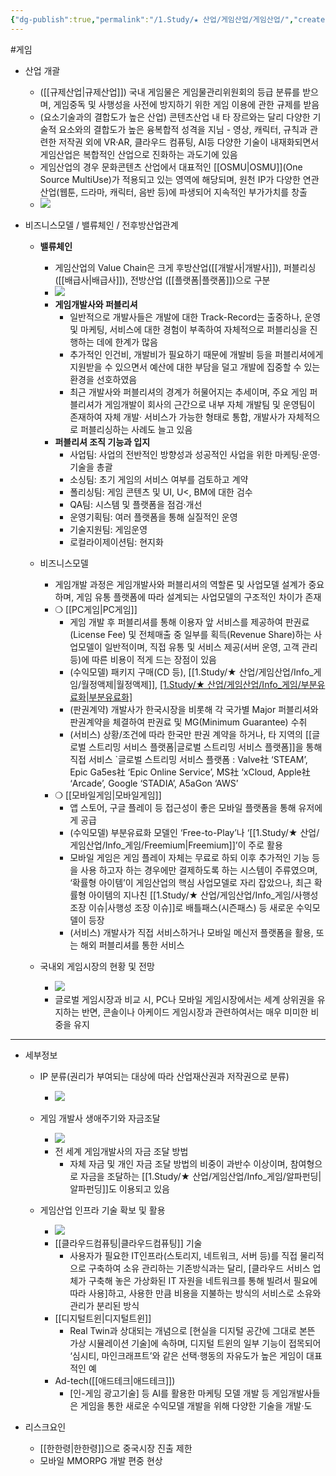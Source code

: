 ```yaml
---
{"dg-publish":true,"permalink":"/1.Study/★ 산업/게임산업/게임산업/","created":"2024-11-20T21:02:27.778+09:00","updated":"2025-06-25T11:05:08.657+09:00"}
---
```


#게임 

- 산업 개괄
	- ([[규제산업\|규제산업]]) 국내 게임물은 게임물관리위원회의 등급 분류를 받으며, 게임중독 및 사행성을 사전에 방지하기 위한 게임 이용에 관한 규제를 받음 
	- (요소기술과의 결합도가 높은 산업) 콘텐츠산업 내 타 장르와는 달리 다양한 기술적 요소와의 결합도가 높은 융복합적 성격을 지님 - 영상, 캐릭터, 규칙과 관련한 저작권 외에 VR·AR, 클라우드 컴퓨팅, AI등 다양한 기술이 내재화되면서 게임산업은 복합적인 산업으로 진화하는 과도기에 있음
	- 게임산업의 경우 문화콘텐츠 산업에서 대표적인 [[OSMU\|OSMU]](One Source MultiUse)가 적용되고 있는 영역에 해당되며, 원천 IP가 다양한 연관산업(웹툰, 드라마, 캐릭터, 음반 등)에 파생되어 지속적인 부가가치를 창출
	- ![](https://i.imgur.com/G0u5ufL.png)



- 비즈니스모델 / 밸류체인 / 전후방산업관계
	- **밸류체인**
		- 게임산업의 Value Chain은 크게 후방산업([[개발사\|개발사]]), 퍼블리싱([[배급사\|배급사]]), 전방산업 ([[플랫폼\|플랫폼]])으로 구분
		- ![](https://i.imgur.com/8rWtcnm.png)
		- **게임개발사와 퍼블리셔**
			- 일반적으로 개발사들은 개발에 대한 Track-Record는 출중하나, 운영 및 마케팅, 서비스에 대한 경험이 부족하여 자체적으로 퍼블리싱을 진행하는 데에 한계가 많음 
			- 추가적인 인건비, 개발비가 필요하기 때문에 개발비 등을 퍼블리셔에게 지원받을 수 있으면서 예산에 대한 부담을 덜고 개발에 집중할 수 있는 환경을 선호하였음
			- 최근 개발사와 퍼블리셔의 경계가 허물어지는 추세이며, 주요 게임 퍼블리셔가 게임개발이 회사의 근간으로 내부 자체 개발팀 및 운영팀이 존재하여 자체 개발· 서비스가 가능한 형태로 통합, 개발사가 자체적으로 퍼블리싱하는 사례도 늘고 있음
		- **퍼블리셔 조직 기능과 입지**
			- 사업팀: 사업의 전반적인 방향성과 성공적인 사업을 위한 마케팅·운영·기술을 총괄
			- 소싱팀: 초기 게임의 서비스 여부를 검토하고 계약
			- 폴리싱팀: 게임 콘텐츠 및 UI, U<, BM에 대한 검수
			- QA팀: 시스템 및 플랫폼을 점검·개선
			- 운영기획팀: 여러 플랫폼을 통해 실질적인 운영
			- 기술지원팀: 게임운영
			- 로컬라이제이션팀: 현지화

	- 비즈니스모델
		- 게임개발 과정은 게임개발사와 퍼블리셔의 역할론 및 사업모델 설계가 중요하며, 게임 유통 플랫폼에 따라 설계되는 사업모델의 구조적인 차이가 존재
		- ❍ [[PC게임\|PC게임]]
			- 게임 개발 후 퍼블리셔를 통해 이용자 앞 서비스를 제공하여 판권료(License Fee) 및 전체매출 중 일부를 획득(Revenue Share)하는 사업모델이 일반적이며, 직접 유통 및 서비스 제공(서버 운영, 고객 관리 등)에 따른 비용이 적게 드는 장점이 있음
			- (수익모델) 패키지 구매(CD 등), [[1.Study/★ 산업/게임산업/Info_게임/월정액제\|월정액제]], [[1.Study/★ 산업/게임산업/Info_게임/부분유료화\|부분유료화]](Free-to-play)
			- (판권계약) 개발사가 한국시장을 비롯해 각 국가별 Major 퍼블리셔와 판권계약을 체결하여 판권료 및 MG(Minimum Guarantee) 수취
			- (서비스) 상황/조건에 따라 한국만 판권 계약을 하거나, 타 지역의 [[글로벌 스트리밍 서비스 플랫폼\|글로벌 스트리밍 서비스 플랫폼]]을 통해 직접 서비스
				`글로벌 스트리밍 서비스 플랫폼 : Valve社 ‘STEAM’, Epic Ga5es社 ‘Epic Online Service’, MS社 ‘xCloud, Apple社 ‘Arcade’, Google ‘STADIA’, A5aGon ‘AWS’
		- ❍ [[모바일게임\|모바일게임]]
			- 앱 스토어, 구글 플레이 등 접근성이 좋은 모바일 플랫폼을 통해 유저에게 공급
			- (수익모델) 부분유료화 모델인 ‘Free-to-Play’나 ‘[[1.Study/★ 산업/게임산업/Info_게임/Freemium\|Freemium]]’이 주로 활용
			- 모바일 게임은 게임 플레이 자체는 무료로 하되 이후 추가적인 기능 등을 사용 하고자 하는 경우에만 결제하도록 하는 시스템이 주류였으며, ‘확률형 아이템’이 게임산업의 핵심 사업모델로 자리 잡았으나, 최근 확률형 아이템의 지나친 [[1.Study/★ 산업/게임산업/Info_게임/사행성 조장 이슈\|사행성 조장 이슈]]로 배틀패스(시즌패스) 등 새로운 수익모델이 등장
			- (서비스) 개발사가 직접 서비스하거나 모바일 메신저 플랫폼을 활용, 또는 해외 퍼블리셔를 통한 서비스

	- 국내외 게임시장의 현황 및 전망
		- ![](https://i.imgur.com/f5ikjVJ.png)
		- 글로벌 게임시장과 비교 시, PC나 모바일 게임시장에서는 세계 상위권을 유지하는 반면, 콘솔이나 아케이드 게임시장과 관련하여서는 매우 미미한 비중을 유지

----

- 세부정보
	- IP 분류(권리가 부여되는 대상에 따라 산업재산권과 저작권으로 분류)
		- ![](https://i.imgur.com/Z3zyy7q.png)

	- 게임 개발사 생애주기와 자금조달
		- ![](https://i.imgur.com/9kNKmeY.png)
		- 전 세계 게임개발사의 자금 조달 방법
			- 자체 자금 및 개인 자금 조달 방법의 비중이 과반수 이상이며, 참여형으로 자금을 조달하는 [[1.Study/★ 산업/게임산업/Info_게임/알파펀딩\|알파펀딩]]도 이용되고 있음
	- 게임산업 인프라 기술 확보 및 활용
		- ![](https://i.imgur.com/jrecR3g.png)
		- [[클라우드컴퓨팅\|클라우드컴퓨팅]] 기술
			- 사용자가 필요한 IT인프라(스토리지, 네트워크, 서버 등)를 직접 물리적으로 구축하여 소유 관리하는 기존방식과는 달리, [클라우드 서비스 업체가 구축해 놓은 가상화된 IT 자원을 네트워크를 통해 빌려서 필요에 따라 사용]하고, 사용한 만큼 비용을 지불하는 방식의 서비스로 소유와 관리가 분리된 방식
		- [[디지털트윈\|디지털트윈]]
			- Real Twin과 상대되는 개념으로 [현실을 디지털 공간에 그대로 본뜬 가상 시뮬레이션 기술]에 속하며, 디지털 트윈의 일부 기능이 접목되어 ‘심시티, 마인크래프트’와 같은 선택·행동의 자유도가 높은 게임이 대표적인 예
		- Ad-tech([[애드테크\|애드테크]])
			- [인-게임 광고기술] 등 AI를 활용한 마케팅 모델 개발 등 게임개발사들은 게임을 통한 새로운 수익모델 개발을 위해 다양한 기술을 개발·도


- 리스크요인
	- [[한한령\|한한령]]으로 중국시장 진출 제한
	- 모바일 MMORPG 개발 편중 현상
